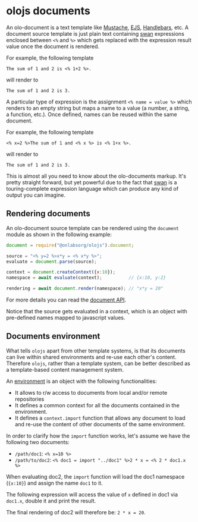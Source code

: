 olojs documents
================================================================================

An olo-document is a text template like [Mustache](https://mustache.github.io/),
[EJS](https://ejs.co/), [Handlebars](https://handlebarsjs.com/), etc. A document
source template is just plain text containing [swan](./swan.md) expressions
enclosed between `<%` and `%>` which gets replaced with the expression result
value once the document is rendered.  

For example, the following template

```
The sum of 1 and 2 is <% 1+2 %>.
```

will render to

```
The sum of 1 and 2 is 3.
```

A particular type of expression is the assignment `<% name = value %>` which
renders to an empty string but maps a name to a value (a number, a string, a 
function, etc.). Once defined, names can be reused within the same document.

For example, the following template

```
<% x=2 %>The sum of 1 and <% x %> is <% 1+x %>.
```

will render to

```
The sum of 1 and 2 is 3.
```

This is almost all you need to know about the olo-documents markup. It's pretty
straight forward, but yet powerful due to the fact that [swan] is
a touring-complete expression language which can produce any kind of output you
can imagine.



Rendering documents
--------------------------------------------------------------------------------
An olo-document source template can be rendered using the `document` module as 
shown in the following example:

```js
document = require("@onlabsorg/olojs").document;

source = "<% y=2 %>x*y = <% x*y %>";
evaluate = document.parse(source);

context = document.createContext({x:10});
namespace = await evaluate(context);          // {x:10, y:2}

rendering = await document.render(namespace); // "x*y = 20"
```

For more details you can read the [document API](./api/document.md).

Notice that the source gets evaluated in a context, which is an object with
pre-defined names mapped to javascript values.



Documents environment
--------------------------------------------------------------------------------
What tells `olojs` apart from other template systems, is that its documents can
live within shared environments and re-use each other's content. Therefore 
`olojs`, rather than a template system, can be better described as a 
template-based content management system.

An [environment](./api/environment.md) is an object with the following
functionalities:

- It allows to r/w access to documents from local and/or remote repositories
- It defines a common context for all the documents contained in the environment.
- It defines a `context.import` function that allows any document to load and
  re-use the content of other documents of the same environment.
  
In order to clarify how the `import` function works, let's assume we have the
following two documents:

- `/path/doc1`: `<% x=10 %>`
- `/path/to/doc2`: `<% doc1 = import "../doc1" %>2 * x = <% 2 * doc1.x %>`

When evaluating doc2, the `import` function will load the doc1 namespace 
(`{x:10}`) and assign the name `doc1` to it. 

The following expression will access the value of `x` defined in doc1 via
`doc1.x`, double it and print the result.

The final rendering of doc2 will therefore be: `2 * x = 20`.



[swan]: ./swan.md
